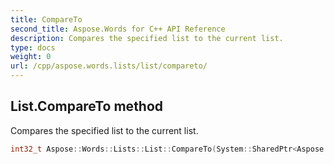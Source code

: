 ```yaml
---
title: CompareTo
second_title: Aspose.Words for C++ API Reference
description: Compares the specified list to the current list. 
type: docs
weight: 0
url: /cpp/aspose.words.lists/list/compareto/
---
```

## List.CompareTo method


Compares the specified list to the current list.

```cpp
int32_t Aspose::Words::Lists::List::CompareTo(System::SharedPtr<Aspose::Words::Lists::List> other) override
```

